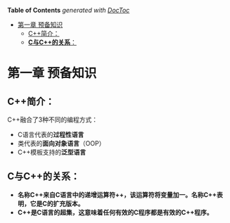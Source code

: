 <!-- START doctoc generated TOC please keep comment here to allow auto update -->
<!-- DON'T EDIT THIS SECTION, INSTEAD RE-RUN doctoc TO UPDATE -->
**Table of Contents**  *generated with [DocToc](https://github.com/thlorenz/doctoc)*

- [第一章 预备知识](#%E7%AC%AC%E4%B8%80%E7%AB%A0-%E9%A2%84%E5%A4%87%E7%9F%A5%E8%AF%86)
  - [C++简介：](#c%E7%AE%80%E4%BB%8B)
  - [**C与C++的关系**：](#c%E4%B8%8Ec%E7%9A%84%E5%85%B3%E7%B3%BB)

<!-- END doctoc generated TOC please keep comment here to allow auto update -->

# 第一章 预备知识

## C++简介：

C++融合了3种不同的编程方式：

+ C语言代表的**过程性语言**
+ 类代表的**面向对象语言**（OOP）
+ C++模板支持的**泛型语言**



## **C与C++的关系**：

+ **名称C++来自C语言中的递增运算符++，该运算符将变量加一。名称C++表明，它是C的扩充版本。**
+ **C++是C语言的超集，这意味着任何有效的C程序都是有效的C++程序。**
